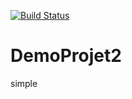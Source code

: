[![Build Status](https://dev.azure.com/Neks-technology-Projet/APPLICATION%20WEB/_apis/build/status/traore24.DemoProjet2?branchName=main)](https://dev.azure.com/Neks-technology-Projet/APPLICATION%20WEB/_build/latest?definitionId=6&branchName=main)
# DemoProjet2
simple
